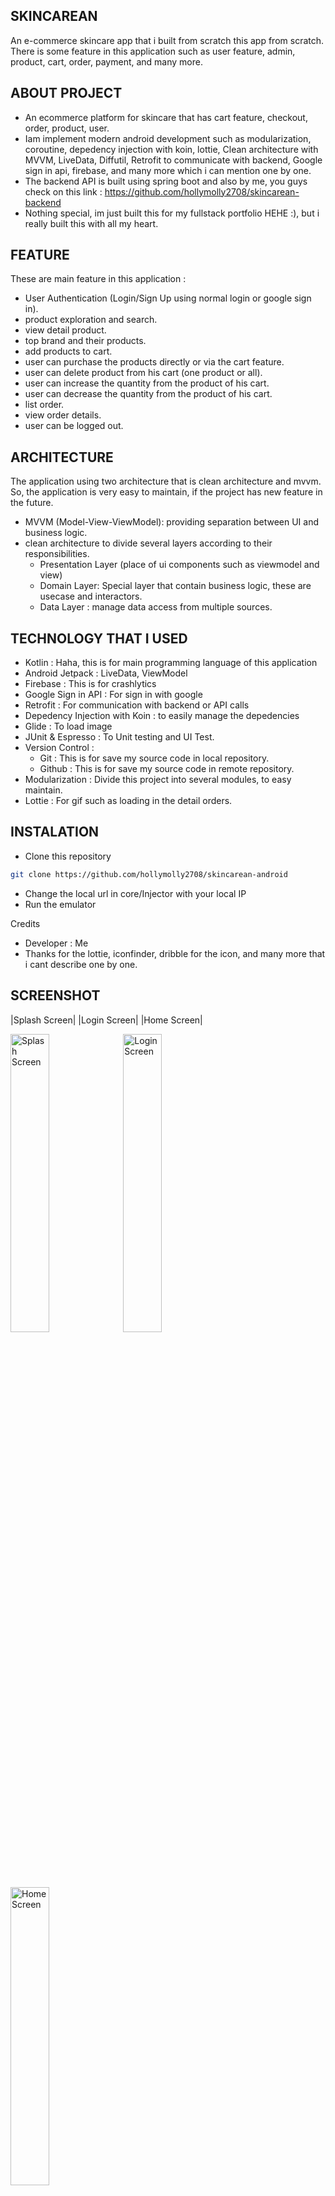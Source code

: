 ## SKINCAREAN 

An e-commerce skincare app that i built from scratch this app from scratch. There is some feature in this application such as user feature, admin, product, cart, order, payment, and many more.

## ABOUT PROJECT

* An ecommerce platform for skincare that has cart feature, checkout, order, product, user.
* Iam implement modern android development such as modularization, coroutine, depedency injection with koin, lottie, Clean architecture with MVVM, LiveData, Diffutil, Retrofit to communicate with backend, Google sign in api, firebase, and many more which i can mention one by one.
* The backend API is built using spring boot and also by me, you guys check on this link : https://github.com/hollymolly2708/skincarean-backend 
* Nothing special, im just built this for my fullstack portfolio HEHE :), but i really built this with all my heart.

## FEATURE

These are main feature in this application :

* User Authentication (Login/Sign Up using normal login or google sign in).
* product exploration and search.
* view detail product.
* top brand and their products.
* add products to cart.
* user can purchase the products directly or via the cart feature.
* user can delete product from his cart (one product or all).
* user can increase the quantity from the product of his cart.
* user can decrease the quantity from the product of his cart.
* list order.
* view order details.
* user can be logged out.

## ARCHITECTURE 

The application using two architecture that is clean architecture and mvvm. So, the application is very easy to maintain, if the project has new feature in the future.
* MVVM (Model-View-ViewModel): providing separation between UI and business logic.
* clean architecture to divide several layers according to their responsibilities.
  * Presentation Layer (place of ui components such as viewmodel and view)
  * Domain Layer: Special layer that contain business logic, these are usecase and interactors.
  * Data Layer : manage data access from multiple sources.

## TECHNOLOGY THAT I USED

* Kotlin : Haha, this is for main programming language of this application
* Android Jetpack : LiveData, ViewModel
* Firebase : This is for crashlytics
* Google Sign in API : For sign in with google
* Retrofit : For communication with backend or API calls
* Depedency Injection with Koin : to easily manage the depedencies
* Glide : To load image 
* JUnit & Espresso : To Unit testing and UI Test.
* Version Control : 
    * Git : This is for save my source code in local repository.
    * Github : This is for save my source code in remote repository.
* Modularization : Divide this project into several modules, to easy maintain.
* Lottie : For gif such as loading in the detail orders.

## INSTALATION 

* Clone this repository 

```bash
git clone https://github.com/hollymolly2708/skincarean-android
```
* Change the local url in core/Injector with your local IP
* Run the emulator 

Credits 

* Developer : Me
* Thanks for the lottie, iconfinder, dribble for the icon, and many more that i cant describe one by one.

## SCREENSHOT
|Splash Screen| |Login Screen| |Home Screen|

<img src="./image/splash-screen.png" alt="Splash Screen" width="35%" height="35%"/> <img src="./image/login.png" alt="Login Screen" width="35%" height="35%"/> <img src="./image/home-fragment.png" alt="Home Screen"  width="35%" height="35%"/> 

|List Product| |Detail Product| |Cart Screen|

<img src="./image/product-fragment.png" alt="List Product Screen"  width="35%" height="35%"/> <img src="./image/detail-product.png" alt="Detail Product Screen" width="35%" height="35%"/> <img src="./image/cart.png" alt="Cart Screen"  width="35%" height="35%"/> 

|Checkout Screen| |Detail Order Belum Dibayar| |Detail Order Lunas|

<img src="./image/detail-checkout-cart.png" alt="Detail Checkout Cart Screen"  width="35%" height="35%"/> <img src="./image/detail-cart-order_belum_dibayar.png" alt="Detail Cart Order Belum Dibayar Screen"  width="35%" height="35%"/> <img src="./image/detail-cart-order_lunas.png" alt="Detail Cart Order Lunas Screen" width="35%" height="35%"/> 

